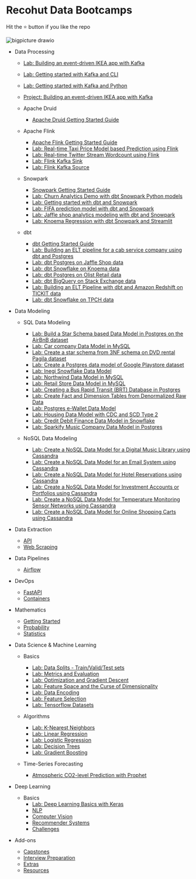 # Recohut Data Bootcamps

Hit the ⭐️ button if you like the repo

![bigpicture drawio](https://user-images.githubusercontent.com/62965911/226115094-3ca039b1-0ee6-48f6-85b2-7303bb9c9cf8.svg)



- Data Processing

    - [Lab: Building an event-driven IKEA app with Kafka](docs/03-processing/project-ikea/)
    - [Lab: Getting started with Kafka and CLI](docs/03-processing/lab-kafka-cli/)
    - [Lab: Getting started with Kafka and Python](docs/03-processing/lab-kafka-python/)
    - [Project: Building an event-driven IKEA app with Kafka](docs/03-processing/project-kafka-ikea)

  - Apache Druid
    - [Apache Druid Getting Started Guide](docs/03-processing/apache-druid.md)

  - Apache Flink
    - [Apache Flink Getting Started Guide](docs/03-processing/apache-flink.md)
    - [Lab: Real-time Taxi Price Model based Prediction using Flink](docs/03-processing/lab-flink-taxi-pricing/)
    - [Lab: Real-time Twitter Stream Wordcount using Flink](docs/03-processing/lab-flink-twitter-stream-processing/)
    - [Lab: Flink Kafka Sink](docs/03-processing/lab-flink-kafka-sink/)
    - [Lab: Flink Kafka Source](docs/03-processing/lab-flink-kafka-source/)

  - Snowpark
    - [Snowpark Getting Started Guide](docs/03-processing/lab-snowpark.md)
    - [Lab: Churn Analytics Demo with dbt Snowpark Python models](docs/03-processing/lab-snowpark-churnpark/)
    - [Lab: Getting started with dbt and Snowpark](docs/03-processing/lab-snowpark-dbtsnowpy/)
    - [Lab: FIFA prediction model with dbt and Snowpark](docs/03-processing/lab-snowpark-fifapark/)
    - [Lab: Jaffle shop analytics modeling with dbt and Snowpark](docs/03-processing/lab-snowpark-jafflepark/)
    - [Lab: Knoema Regression with dbt Snowpark and Streamlit](docs/03-processing/lab-snowpark-knoema-regression/)

  - dbt
    - [dbt Getting Started Guide](docs/03-processing/dbt.md)
    - [Lab: Building an ELT pipeline for a cab service company using dbt and Postgres](docs/03-processing/lab-dbt-nyctaxi/)
    - [Lab: dbt Postgres on Jaffle Shop data](docs/03-processing/lab-dbt-jaffle-shop/)
    - [Lab: dbt Snowflake on Knoema data](docs/03-processing/lab-dbt-knoema/)
    - [Lab: dbt Postgres on Olist Retail data](docs/03-processing/lab-dbt-olist/)
    - [Lab: dbt BigQuery on Stack Exchange data](docs/03-processing/lab-dbt-stackexchnge/)
    - [Lab: Building an ELT Pipeline with dbt and Amazon Redshift on TICKIT data](docs/03-processing/lab-dbt-tickit/)
    - [Lab: dbt Snowflake on TPCH data](docs/03-processing/lab-dbt-tpch/)

- Data Modeling

  - SQL Data Modeling
    - [Lab: Build a Star Schema based Data Model in Postgres on the AirBnB dataset](docs/04-data-modeling/lab-airbnb-postgres-datamodel/)
    - [Lab: Car company Data Model in MySQL](docs/04-data-modeling/lab-cars-mysql-datamodel/)
    - [Lab: Create a star schema from 3NF schema on DVD rental Pagila dataset](docs/04-data-modeling/lab-dvd-rental-datamodel/)
    - [Lab: Create a Postgres data model of Google Playstore dataset](docs/04-data-modeling/lab-google-playstore-datamodel/)
    - [Lab: Inegi Snowflake Data Model](docs/04-data-modeling/lab-inegi-snowflake-datamodel/)
    - [Lab: Northwind Data Model in MySQL](docs/04-data-modeling/lab-mysql-northwind-datamodel/)
    - [Lab: Retail Store Data Model in MySQL](docs/04-data-modeling/lab-mysql-retail-store-datamodel/)
    - [Lab: Creating a Bus Rapid Transit (BRT) Database in Postgres](docs/04-data-modeling/lab-postgres-busrapid-transit/)
    - [Lab: Create Fact and Dimension Tables from Denormalized Raw Data](docs/04-data-modeling/lab-postgres-elt-datamodel/)
    - [Lab: Postgres e-Wallet Data Model](docs/04-data-modeling/lab-postgres-ewallet-datamodel/)
    - [Lab: Housing Data Model with CDC and SCD Type 2](docs/04-data-modeling/lab-postgres-housing-cdc-scd/)
    - [Lab: Credit Debit Finance Data Model in Snowflake](docs/04-data-modeling/lab-snowflake-creditdebit-datamodel/)
    - [Lab: Sparkify Music Company Data Model in Postgres](docs/04-data-modeling/lab-sparkify-data-model-postgres/)

  - NoSQL Data Modeling
    - [Lab: Create a NoSQL Data Model for a Digital Music Library using Cassandra](docs/04-data-modeling/lab-cassandra-digital-music-library/)
    - [Lab: Create a NoSQL Data Model for an Email System using Cassandra](docs/04-data-modeling/lab-cassandra-email-data-model/)
    - [Lab: Create a NoSQL Data Model for Hotel Reservations using Cassandra](docs/04-data-modeling/lab-cassandra-hotel-reservations/)
    - [Lab: Create a NoSQL Data Model for Investment Accounts or Portfolios using Cassandra](docs/04-data-modeling/lab-cassandra-investment-data-model/)
    - [Lab: Create a NoSQL Data Model for Temperature Monitoring Sensor Networks using Cassandra](docs/04-data-modeling/lab-cassandra-sensor-data-model/)
    - [Lab: Create a NoSQL Data Model for Online Shopping Carts using Cassandra](docs/04-data-modeling/lab-cassandra-shopping-cart-data-model/)

- Data Extraction

  - [API](docs/05-extraction/api/)
  - [Web Scraping](docs/05-extraction/webscraping/)

- Data Pipelines

  - [Airflow](docs/06-orchestration/airflow/)

- DevOps

  - [FastAPI](07-devops/fastapi/)
  - [Containers](07-devops/containers/)

- Mathematics

  - [Getting Started](docs/mathematics/)
  - [Probability](docs/mathematics/probability/)
  - [Statistics](docs/mathematics/statistics/)

- Data Science & Machine Learning

  - Basics
    - [Lab: Data Splits - Train/Valid/Test sets](https://nbviewer.org/gist/sparsh-ai/4eb2f3d2b4ce9643db8a319864fe9cb6)
    - [Lab: Metrics and Evaluation](https://nbviewer.org/gist/sparsh-ai/a2a8d441d00f1421e208fa88b879aab9)
    - [Lab: Optimization and Gradient Descent](https://nbviewer.org/github/sparsh-ai/notebooks/blob/main/Optimization_and_Gradient_Descent.ipynb)
    - [Lab: Feature Space and the Curse of Dimensionality](https://nbviewer.org/github/sparsh-ai/notebooks/blob/main/Feature_Space_and_the_Curse_of_Dimensionality.ipynb)
    - [Lab: Data Encoding](https://nbviewer.org/github/sparsh-ai/notebooks/blob/main/Data_Encoding.ipynb)
    - [Lab: Feature Selection](https://nbviewer.org/gist/sparsh-ai/0fe63e864eaa43d7085f2b29ff859f9a)
    - [Lab: Tensorflow Datasets](https://nbviewer.org/gist/sparsh-ai/bc7dcd94e30ccacc5934b2170d34fc2d)

  - Algorithms
    - [Lab: K-Nearest Neighbors](https://nbviewer.org/gist/sparsh-ai/98a7e2db1bb09d4d06fa809d3b977c3a)
    - [Lab: Linear Regression](https://nbviewer.org/gist/sparsh-ai/4f941d5523240a17354573438c45bf65)
    - [Lab: Logistic Regression](https://nbviewer.org/gist/sparsh-ai/0ea0ae3f6ef4dc283cc6412c96175672)
    - [Lab: Decision Trees](https://nbviewer.org/gist/sparsh-ai/d0ff7d95e5a8ffbe2e146328a5fa4133)
    - [Lab: Gradient Boosting](https://nbviewer.org/gist/sparsh-ai/3ddba63345c40a323021e04ea05def21)

  - Time-Series Forecasting
    - [Atmospheric CO2-level Prediction with Prophet](https://nbviewer.org/gist/sparsh-ai/2649176341669f493c9eeec6fb1aa7ba)

- Deep Learning

  - Basics
    - [Lab: Deep Learning Basics with Keras](https://nbviewer.org/github/sparsh-ai/notebooks/blob/main/deep-learning-basics-with-keras.ipynb)
    - [NLP](10-datascience/nlp/)
    - [Computer Vision](10-datascience/computer-vision/)
    - [Recommender Systems](10-datascience/recsys/)
    - [Challenges](10-datascience/challenges/)

- Add-ons

    - [Capstones](12-capstones/README.md)
    - [Interview Preparation](a1-interviewprep/)
    - [Extras](b3-misc/extras.md)
    - [Resources](b3-misc/resources.md)
